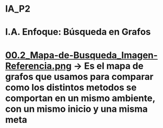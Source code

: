 # IA_P2
# I.A. Enfoque: Búsqueda en Grafos
# [00.2_Mapa-de-Busqueda_Imagen-Referencia.png](https://github.com/AlejandraRG57/IA_P2_Busqueda-en-Grafos/blob/main/00.2_Mapa-de-Busqueda_Imagen-Referencia.png) -> Es el mapa de grafos que usamos para comparar como los distintos metodos se comportan en un mismo ambiente, con un mismo inicio y una misma meta
